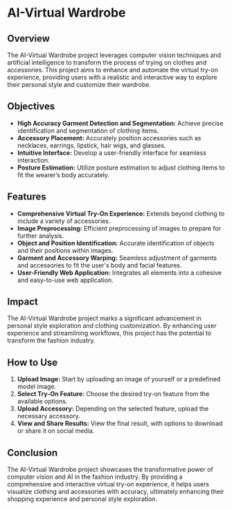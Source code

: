 # AI-Virtual Wardrobe

## Overview
The AI-Virtual Wardrobe project leverages computer vision techniques and artificial intelligence to transform the process of trying on clothes and accessories. This project aims to enhance and automate the virtual try-on experience, providing users with a realistic and interactive way to explore their personal style and customize their wardrobe.

## Objectives
- **High Accuracy Garment Detection and Segmentation:** Achieve precise identification and segmentation of clothing items.
- **Accessory Placement:** Accurately position accessories such as necklaces, earrings, lipstick, hair wigs, and glasses.
- **Intuitive Interface:** Develop a user-friendly interface for seamless interaction.
- **Posture Estimation:** Utilize posture estimation to adjust clothing items to fit the wearer’s body accurately.

## Features
- **Comprehensive Virtual Try-On Experience:** Extends beyond clothing to include a variety of accessories.
- **Image Preprocessing:** Efficient preprocessing of images to prepare for further analysis.
- **Object and Position Identification:** Accurate identification of objects and their positions within images.
- **Garment and Accessory Warping:** Seamless adjustment of garments and accessories to fit the user's body and facial features.
- **User-Friendly Web Application:** Integrates all elements into a cohesive and easy-to-use web application.

## Impact
The AI-Virtual Wardrobe project marks a significant advancement in personal style exploration and clothing customization. By enhancing user experience and streamlining workflows, this project has the potential to transform the fashion industry.

## How to Use
1. **Upload Image:** Start by uploading an image of yourself or a predefined model image.
2. **Select Try-On Feature:** Choose the desired try-on feature from the available options.
3. **Upload Accessory:** Depending on the selected feature, upload the necessary accessory.
4. **View and Share Results:** View the final result, with options to download or share it on social media.

## Conclusion
The AI-Virtual Wardrobe project showcases the transformative power of computer vision and AI in the fashion industry. By providing a comprehensive and interactive virtual try-on experience, it helps users visualize clothing and accessories with accuracy, ultimately enhancing their shopping experience and personal style exploration.
